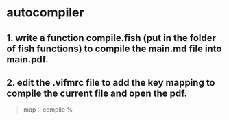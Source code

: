 # autocompiler

## 1. write a function compile.fish (put in the folder of fish functions) to compile the main.md file into main.pdf.


## 2. edit the .vifmrc file to add the key mapping <C-r> to compile the current file and open the pdf.
> map <C-r> :! compile % <CR>


